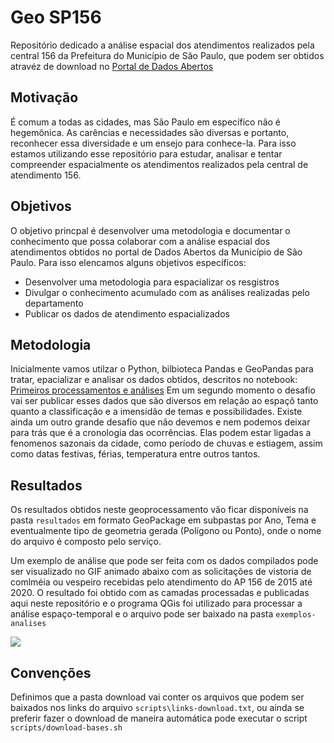 # Geo SP156

Repositório dedicado a análise espacial dos atendimentos realizados pela central 156 da Prefeitura do Município de São Paulo, que podem ser obtidos atravéz de download no [Portal de Dados Abertos](http://dados.prefeitura.sp.gov.br/pt_PT/dataset/dados-do-sp156)

## Motivação

É comum a todas as cidades, mas São Paulo em específico não é hegemônica. As carências e necessidades são diversas e portanto, reconhecer essa diversidade e um ensejo para conhece-la. Para isso estamos utilizando esse repositório para estudar, analisar e tentar compreender espacialmente os atendimentos realizados pela central de atendimento 156.

## Objetivos

O objetivo princpal é desenvolver uma metodologia e documentar o conhecimento que possa colaborar com a análise espacial dos atendimentos obtidos no portal de Dados Abertos da Município de São Paulo. Para isso elencamos alguns objetivos específicos:

* Desenvolver uma metodologia para espacializar os resgistros
* Divulgar o conhecimento acumulado com as análises realizadas pelo departamento
* Publicar os dados de atendimento espacializados

## Metodologia

Inicialmente vamos utilzar o Python, bilbioteca Pandas e GeoPandas para tratar, epacializar e analisar os dados obtidos, descritos no notebook: [Primeiros processamentos e análises](https://github.com/geoinfo-smdu/geo-sp156/blob/sp156/Primeiros%20Prcessamentos%20e%20An%C3%A1lises.ipynb) Em um segundo momento o desafio vai ser publicar esses dados que são diversos em relação ao espaçõ tanto quanto a classificação e a imensidão de temas e possibilidades.
Existe ainda um outro grande desafio que não devemos e nem podemos deixar para trás que é a cronologia das ocorrências. Elas podem estar ligadas a fenomenos sazonais da cidade, como período de chuvas e estiagem, assim como datas festivas, férias, temperatura entre outros tantos.

## Resultados

Os resultados obtidos neste geoprocessamento vão ficar disponíveis na pasta `resultados` em formato GeoPackage em subpastas por Ano, Tema e eventualmente tipo de geometria gerada (Polígono ou Ponto), onde o nome do arquivo é composto pelo serviço. 

Um exemplo de análise que pode ser feita com os dados compilados pode ser visualizado no GIF animado abaixo com as solicitações de vistoria de comlméia ou vespeiro recebidas pelo atendimento do AP 156 de 2015 até 2020. O resultado foi obtido com as camadas processadas e publicadas aqui neste repositório e o programa QGis foi utilizado para processar a análise espaço-temporal e o arquivo pode ser baixado na pasta `exemplos-analises`

![](exemplos-analises/imagens/vistoria_colmeias_vespeiros_SP156.gif)
## Convenções 

Definimos que a pasta download vai conter os arquivos que podem ser baixados nos links do arquivo `scripts\links-download.txt`, ou ainda se preferir fazer o download de maneira automática pode executar o script `scripts/download-bases.sh`

